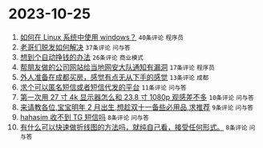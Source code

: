 # 2023-10-25

1. [如何在 Linux 系统中使用 windows？](https://www.v2ex.com/t/985127) `40条评论` `程序员`
1. [老哥们脱发如何解决](https://www.v2ex.com/t/985117) `37条评论` `问与答`
1. [想到个自动挣钱的办法](https://www.v2ex.com/t/985123) `26条评论` `商业模式`
1. [帮朋友做的公司网站给当地网安大队通知有漏洞](https://www.v2ex.com/t/985121) `17条评论` `程序员`
1. [外人准备在成都买房，感觉有点无从下手的感觉](https://www.v2ex.com/t/985116) `13条评论` `成都`
1. [求个可以匿名短信或者短信代发的平台](https://www.v2ex.com/t/985119) `11条评论` `问与答`
1. [第一次用 27 寸 4k 显示器怎么和 23.8 寸 1080p 观感差不多](https://www.v2ex.com/t/985120) `10条评论` `问与答`
1. [来请教各位,宝宝明年 2 月出生,想趁双十一备些必用品,求推荐](https://www.v2ex.com/t/985130) `9条评论` `问与答`
1. [hahasim 收不到 TG 短信吗](https://www.v2ex.com/t/985134) `8条评论` `问与答`
1. [有什么可以快速做折线图的方法吗，就纯自己看，接受任何形式。](https://www.v2ex.com/t/985129) `8条评论` `问与答`
